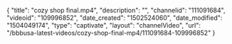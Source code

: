 {
    "title": "cozy shop final.mp4",
    "description": "",
    "channelid": "111091684",
    "videoid": "109996852",
    "date_created": "1502524060",
    "date_modified": "1504049174",
    "type": "captivate",
    "layout": "channelVideo",
    "url": "\/bbbusa-latest-videos\/cozy-shop-final-mp4\/111091684-109996852"
}